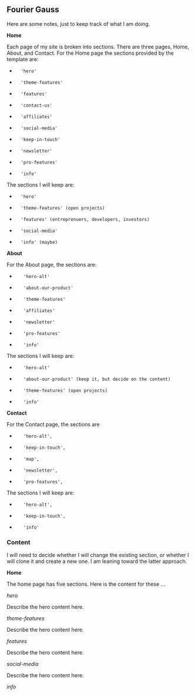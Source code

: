 ## Fourier Gauss
Here are some notes, just to keep track of what I am doing.

**Home**

Each page of my site is broken into sections. There are three pages, Home, About, and Contact. For
the Home page the sections provided by the template are:

-       'hero'
-       'theme-features'
-       'features'
-       'contact-us'
-       'affiliates'
-       'social-media'
-       'keep-in-touch'
-       'newsletter'
-       'pro-features'
-       'info'

The sections I will keep are:

-       'hero'
-       'theme-features' (open projects)
-       'features' (entreprenuers, developers, investors)
-       'social-media'
-       'info' (maybe)

**About**

For the About page, the sections are:

-        'hero-alt'
-        'about-our-product'
-        'theme-features'
-        'affiliates'
-        'newsletter'
-        'pro-features'
-        'info'

The sections I will keep are:

-        'hero-alt'
-        'about-our-product' (keep it, but decide on the content)
-        'theme-features' (open projects)
-        'info'

**Contact**

For the Contact page, the sections are

-        'hero-alt',
-        'keep-in-touch',
-        'map',
-        'newsletter',
-        'pro-features',

The sections I will keep are:

-        'hero-alt',
-        'keep-in-touch',
-        'info'

### Content

I will need to decide whether I will change the existing section, or whether I will clone it
and create a new one. I am leaning toward the latter approach.

**Home**

The home page has five sections. Here is the content for these ...

*hero*

Describe the hero content here.

*theme-features*

Describe the hero content here.

*features*

Describe the hero content here.

*social-media*

Describe the hero content here.

*info*
